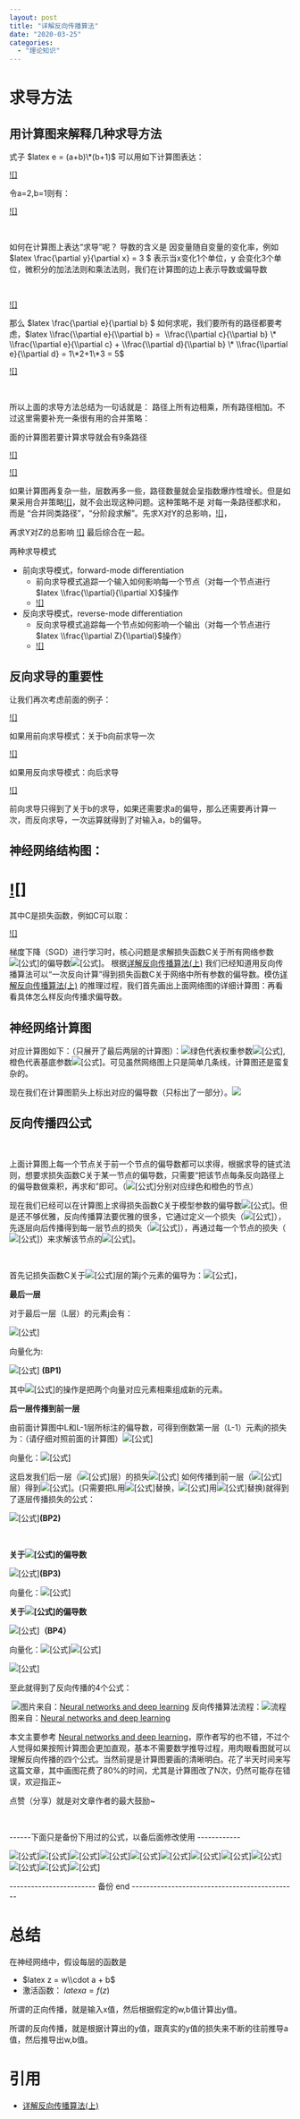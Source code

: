 ```yaml
---
layout: post
title: "详解反向传播算法"
date: "2020-03-25"
categories: 
  - "理论知识"
---
```


# 求导方法

## 用计算图来解释几种求导方法

式子 $latex e = (a+b)\*(b+1)$ 可以用如下计算图表达：

[![]](http://127.0.0.1/?attachment_id=3253)

令a=2,b=1则有：

[![]](http://127.0.0.1/?attachment_id=3254)

 

如何在计算图上表达“求导”呢？ 导数的含义是 因变量随自变量的变化率，例如 $latex \\frac{\\partial y}{\\partial x} = 3 $ 表示当x变化1个单位，y 会变化3个单位，微积分的加法法则和乘法法则，我们在计算图的边上表示导数或偏导数

 

[![]](http://127.0.0.1/?attachment_id=3256)

那么 $latex \\frac{\\partial e}{\\partial b} $ 如何求呢，我们要所有的路径都要考虑，$latex \\frac{\\partial e}{\\partial b} =  \\frac{\\partial c}{\\partial b} \* \\frac{\\partial e}{\\partial c} + \\frac{\\partial d}{\\partial b} \* \\frac{\\partial e}{\\partial d} = 1\*2+1\*3 = 5$

[![]](http://127.0.0.1/?attachment_id=3258)

 

所以上面的求导方法总结为一句话就是： 路径上所有边相乘，所有路径相加。不过这里需要补充一条很有用的合并策略：

面的计算图若要计算求导就会有9条路径

[![]](http://127.0.0.1/?attachment_id=3260)

[![]](http://127.0.0.1/?attachment_id=3259)

如果计算图再复杂一些，层数再多一些，路径数量就会呈指数爆炸性增长。但是如果采用合并策略[![]](http://127.0.0.1/?attachment_id=3261)，就不会出现这种问题。这种策略不是 对每一条路径都求和，而是 “合并同类路径”，“分阶段求解”。先求X对Y的总影响，[![]](http://127.0.0.1/?attachment_id=3262)，

再求Y对Z的总影响 [![]](http://127.0.0.1/?attachment_id=3263) 最后综合在一起。

两种求导模式

- 前向求导模式，forward-mode differentiation
    - 前向求导模式追踪一个输入如何影响每一个节点（对每一个节点进行 $latex \\frac{\\partial}{\\partial X}$操作
    - [![]](http://127.0.0.1/?attachment_id=3264)
- 反向求导模式，reverse-mode differentiation
    - 反向求导模式追踪每一个节点如何影响一个输出（对每一个节点进行 $latex \\frac{\\partial Z}{\\partial}$操作）
    - [![]](http://127.0.0.1/?attachment_id=3265)

## 反向求导的重要性

让我们再次考虑前面的例子：

[![]](http://127.0.0.1/?attachment_id=3266)

如果用前向求导模式：关于b向前求导一次

[![]](http://127.0.0.1/?attachment_id=3267)

如果用反向求导模式：向后求导

[![]](http://127.0.0.1/?attachment_id=3268)

前向求导只得到了关于b的求导，如果还需要求a的偏导，那么还需要再计算一次，而反向求导，一次运算就得到了对输入a，b的偏导。

## 神经网络结构图：

# [![]](http://127.0.0.1/?attachment_id=3274)

其中C是损失函数，例如C可以取：

[![]](http://127.0.0.1/?attachment_id=3275)

梯度下降（SGD）进行学习时，核心问题是求解损失函数C关于所有网络参数![[公式]](https://www.zhihu.com/equation?tex=w_%7Bjk%7D%2Cb_j)的偏导数![[公式]](https://www.zhihu.com/equation?tex=%5Cfrac%7B%5Cpartial+C%7D%7B%5Cpartial+w_%7Bjk%7D%7D+%2C%5Cfrac%7B%5Cpartial+C%7D%7B%5Cpartial+b_j%7D++)。 根据[详解反向传播算法(上)](https://zhuanlan.zhihu.com/p/25081671) 我们已经知道用反向传播算法可以“一次反向计算”得到损失函数C关于网络中所有参数的偏导数。模仿[详解反向传播算法(上)](https://zhuanlan.zhihu.com/p/25081671) 的推理过程，我们首先画出上面网络图的详细计算图：再看看具体怎么样反向传播求偏导数。

## 神经网络计算图

对应计算图如下：（只展开了最后两层的计算图）：![](https://pic1.zhimg.com/80/v2-37c5e8de23a7425c85366980df9f5ca0_720w.png)绿色代表权重参数![[公式]](https://www.zhihu.com/equation?tex=w_%7Bjk%7D),橙色代表基底参数![[公式]](https://www.zhihu.com/equation?tex=b_j)。可见虽然网络图上只是简单几条线，计算图还是蛮复杂的。

现在我们在计算图箭头上标出对应的偏导数（只标出了一部分）。![](https://pic2.zhimg.com/80/v2-9a4aff21fc12d343cc3a4f1c663e8c91_720w.png)

## 反向传播四公式

 

上面计算图上每一个节点关于前一个节点的偏导数都可以求得，根据求导的链式法则，想要求损失函数C关于某一节点的偏导数，只需要“把该节点每条反向路径上的偏导数做乘积，再求和”即可。（![[公式]](https://www.zhihu.com/equation?tex=w_%7Bjk%7D%2Cb_j)分别对应绿色和橙色的节点）

现在我们已经可以在计算图上求得损失函数C关于模型参数的偏导数![[公式]](https://www.zhihu.com/equation?tex=%5Cfrac%7B%5Cpartial+C%7D%7B%5Cpartial+w_%7Bjk%7D%7D+%2C%5Cfrac%7B%5Cpartial+C%7D%7B%5Cpartial+b_j%7D++)。但是还不够优雅，反向传播算法要优雅的很多，它通过定义一个损失（![[公式]](https://www.zhihu.com/equation?tex=%5Cdelta_j%5El)），先逐层向后传播得到每一层节点的损失（![[公式]](https://www.zhihu.com/equation?tex=%5Cdelta_j%5El)），再通过每一个节点的损失（![[公式]](https://www.zhihu.com/equation?tex=%5Cdelta_j%5El)）来求解该节点的![[公式]](https://www.zhihu.com/equation?tex=%5Cfrac%7B%5Cpartial+C%7D%7B%5Cpartial+w_%7Bjk%7D%7D+%2C%5Cfrac%7B%5Cpartial+C%7D%7B%5Cpartial+b_j%7D++)。

 

首先记损失函数C关于![[公式]](https://www.zhihu.com/equation?tex=l)层的第j个元素的偏导为：![[公式]](https://www.zhihu.com/equation?tex=%5Cdelta_j%5El+%5Cequiv+%5Cfrac%7B%5Cpartial+C%7D%7B%5Cpartial+z_j%5El%7D)，

**最后一层**

对于最后一层（L层）的元素j会有：

![[公式]](https://www.zhihu.com/equation?tex=%5Cdelta_j%5EL+%3D+%5Cfrac%7B%5Cpartial+C%7D%7B%5Cpartial+z_j%5EL%7D%3D%5Cfrac%7B%5Cpartial+C%7D%7B%5Cpartial+a_j%5EL%7D+%5Ccdot+%5Cfrac%7B%5Cpartial+a_j%5EL%7D%7B%5Cpartial+z_j%5EL%7D+%3D+%5Cfrac%7B%5Cpartial+C%7D%7B%5Cpartial+a_j%5EL%7D+%5Ccdot+%5Csigma%5E%7B%27%7D%28z_j%5EL%29)

向量化为:

![[公式]](https://www.zhihu.com/equation?tex=%5Cbm+%5Cdelta%5EL+%3D+%5Cbegin%7Bpmatrix%7D%0A+%5Cdelta_1%5EL+%5C%5C%0A%5Cvdots+%5C%5C%0A+%5Cdelta_j%5EL+%5C%5C+%0A++%5Cvdots%5C%5C+%0A+%5Cdelta_n%5EL%0A+%5Cend%7Bpmatrix%7D%0A%3D%0A+%5Cbegin%7Bpmatrix%7D%0A+%5Cfrac%7B%5Cpartial+C%7D%7B%5Cpartial+a_1%5EL%7D+%5Ccdot+%5Csigma%5E%7B%27%7D%28z_1%5EL%29+%5C%5C%0A%5Cvdots+%5C%5C%0A+%5Cfrac%7B%5Cpartial+C%7D%7B%5Cpartial+a_j%5EL%7D+%5Ccdot+%5Csigma%5E%7B%27%7D%28z_j%5EL%29+%5C%5C+%0A++%5Cvdots%5C%5C+%0A+%5Cfrac%7B%5Cpartial+C%7D%7B%5Cpartial+a_n%5EL%7D+%5Ccdot+%5Csigma%5E%7B%27%7D%28z_n%5EL%29%0A+%5Cend%7Bpmatrix%7D%0A%3D%0A+%5Cbegin%7Bpmatrix%7D%0A+%5Cfrac%7B%5Cpartial+C%7D%7B%5Cpartial+a_1%5EL%7D+%5C%5C%0A%5Cvdots+%5C%5C%0A+%5Cfrac%7B%5Cpartial+C%7D%7B%5Cpartial+a_j%5EL%7D+%5C%5C+%0A++%5Cvdots%5C%5C+%0A+%5Cfrac%7B%5Cpartial+C%7D%7B%5Cpartial+a_n%5EL%7D%0A+%5Cend%7Bpmatrix%7D%0A%5Codot+%0A+%5Cbegin%7Bpmatrix%7D%0A+%5Csigma%5E%7B%27%7D%28z_1%5EL%29+%5C%5C%0A%5Cvdots+%5C%5C%0A+%5Csigma%5E%7B%27%7D%28z_j%5EL%29+%5C%5C+%0A++%5Cvdots%5C%5C+%0A+%5Csigma%5E%7B%27%7D%28z_n%5EL%29%0A+%5Cend%7Bpmatrix%7D%0A+%3D++%5Cbm+%5Cnabla_aC+%5Codot++%5Csigma%5E%7B%27%7D%28%5Cbm+z%5EL%29) **(BP1)**

其中![[公式]](https://www.zhihu.com/equation?tex=%5Codot)的操作是把两个向量对应元素相乘组成新的元素。

**后一层传播到前一层**

由前面计算图中L和L-1层所标注的偏导数，可得到倒数第一层（L-1）元素j的损失为：（请仔细对照前面的计算图）![[公式]](https://www.zhihu.com/equation?tex=%5Cdelta_j%5E%7BL-1%7D+%3D+%28%5Csum_%7Bj%3D1%7D%5En%7B%5Cfrac%7B%5Cpartial+z_j%5EL%7D%7B%5Cpartial+a_%7Bk%7D%5E%7BL-1%7D%7D++%5Cdelta_j%5EL+%7D%29+%5Ccdot+%5Csigma_%7B%27%7D%28z_j%5E%7BL-1%7D%29+%3D+%28%5Csum_%7Bj%3D1%7D%5En%7Bw_%7Bjk%7D%5EL+%5Cdelta_j%5EL+%7D+%29+%5Ccdot++%5Csigma_%7B%27%7D%28z_j%5E%7BL-1%7D%29++%3D%0A%5Cbegin%7Bpmatrix%7D%0A+w_%7B1k%7D%5EL+%5Ccdots+w_%7Bjk%7D%5EL+%5Ccdots++w_%7Bnk%7D%5EL%5C%5C+%0A+%5Cend%7Bpmatrix%7D+%0A%5Cbegin%7Bpmatrix%7D%0A+%5Cdelta_1%5EL+%5C%5C+%0A+%5Cvdots+%5C%5C+%0A+%5Cdelta_j%5EL%5C%5C%0A%5Cvdots%5C%5C%0A%5Cdelta_n%5EL%0A+%5Cend%7Bpmatrix%7D%0A%5Ccdot+%5Csigma%5E%7B%27%7D%28z_j%5E%7BL-1%7D%29)

向量化：![[公式]](https://www.zhihu.com/equation?tex=%5Cdelta%5E%7BL-1%7D+%3D+%28%28w%5E%7BL%7D%29%5ET%5Cdelta%5E%7BL%7D+%5Codot+%5Csigma%5E%7B%27%7D%28z%5E%7BL-1%7D%29+%29)

这启发我们后一层（![[公式]](https://www.zhihu.com/equation?tex=l%2B1)层）的损失![[公式]](https://www.zhihu.com/equation?tex=%5Cdelta%5E%7Bl%2B1%7D) 如何传播到前一层（![[公式]](https://www.zhihu.com/equation?tex=l)层）得到![[公式]](https://www.zhihu.com/equation?tex=%5Cdelta%5El)。(只需要把L用![[公式]](https://www.zhihu.com/equation?tex=l%2B1)替换，![[公式]](https://www.zhihu.com/equation?tex=L-1)用![[公式]](https://www.zhihu.com/equation?tex=l)替换)就得到了逐层传播损失的公式：

![[公式]](https://www.zhihu.com/equation?tex=%5Cbm+%5Cdelta%5E%7Bl%7D+%3D+%28%28%5Cbm+w%5E%7Bl%2B1%7D%29%5ET+%5Cbm+%5Cdelta%5E%7Bl%2B1%7D+%5Codot+%5Csigma%5E%7B%27%7D%28%5Cbm+z%5E%7Bl%7D%29+%29)**(BP2)**

 

**关于![[公式]](https://www.zhihu.com/equation?tex=b_j%5El)的偏导数**

![[公式]](https://www.zhihu.com/equation?tex=%5Cfrac%7B%5Cpartial+C%7D%7B%5Cpartial+b_j%5El%7D+%3D%0A%5Cfrac%7B+%5Cpartial+C%7D%7B+%5Cpartial+z_j%5El%7D+%5Cfrac%7B%5Cpartial+z_j%5El%7D%7B%5Cpartial+b_j%5El%7D+%3D+%5Cdelta_j%5El+%5Ccdot+1+%3D+%5Cdelta_j%5El)**(BP3)**

向量化：![[公式]](https://www.zhihu.com/equation?tex=%5Cfrac%7B%5Cpartial+C%7D%7B%5Cpartial+b%5El%7D+%3D%5Cbm+%5Cdelta%5El)

**关于![[公式]](https://www.zhihu.com/equation?tex=w_%7Bjk%7D%5El)的偏导数**

![[公式]](https://www.zhihu.com/equation?tex=%5Cfrac%7B%5Cpartial+C%7D%7B%5Cpartial+w_%7Bjk%7D%5El%7D+%3D%0A%5Cfrac%7B+%5Cpartial+C%7D%7B+%5Cpartial+z_j%5El%7D+%5Cfrac%7B%5Cpartial+z_j%5El%7D%7B%5Cpartial+w_%7Bjk%7D%5El%7D+%3D+%5Cdelta_j%5El+%5Ccdot+a_k%5E%7Bl-1%7D+)**（BP4）**

向量化：![[公式]](https://www.zhihu.com/equation?tex=%5Cfrac%7B%5Cpartial+C%7D%7B%5Cpartial+w_%7Bj%5Ccdot+%7D%5El%7D+%3D%0A%5Cbegin%7Bpmatrix%7D%0A%5Cdelta_j%5El++a_1%5E%7Bl-1%7D++%5C%5C+%0A+%5Cvdots+%5C%5C+%0A+%5Cdelta_j%5El++a_k%5E%7Bl-1%7D+%5C%5C%0A%5Cvdots%5C%5C%0A%5Cdelta_j%5El++a_n%5E%7Bl-1%7D+%0A+%5Cend%7Bpmatrix%7D%0A%3D%0A%5Cdelta_j%5El+%5Ccdot%0A%5Cbegin%7Bpmatrix%7D%0A++a_1%5E%7Bl-1%7D++%5C%5C+%0A+%5Cvdots+%5C%5C+%0A+++a_k%5E%7Bl-1%7D+%5C%5C%0A%5Cvdots%5C%5C%0A++a_n%5E%7Bl-1%7D+%0A+%5Cend%7Bpmatrix%7D%0A%3D+%5Cdelta_j%5El+%5Ccdot+%5Cbm+a%5E%7Bl-1%7D+)![[公式]](https://www.zhihu.com/equation?tex=%5CRightarrow+)

![[公式]](https://www.zhihu.com/equation?tex=%5Cfrac%7B%5Cpartial+C%7D%7B%5Cpartial+w%5El%7D+%3D+%0A%5Cbegin%7Bpmatrix%7D%0A%5Cdelta%5El_1+%5Ccdot+%5Cbm+a%5E%7Bl-1%7D+%5C%5C%0A%5Cvdots+%5C%5C%0A%5Cdelta%5El_j+%5Ccdot+%5Cbm+a%5E%7Bl-1%7D%5C%5C%0A%5Cvdots%5C%5C%0A%5Cdelta%5El_n+%5Ccdot+%5Cbm+a%5E%7Bl-1%7D%5C%5C%0A%5Cend%7Bpmatrix%7D%0A%3D+%0A%5Cbegin%7Bpmatrix%7D%0A%5Cdelta%5El_1+++%5C%5C%0A%5Cvdots+%5C%5C%0A%5Cdelta%5El_j+%5C%5C%0A%5Cvdots%5C%5C%0A%5Cdelta%5El_n+%5C%5C%0A%5Cend%7Bpmatrix%7D%0A%5Ccdot+%0A%5Cbegin%7Bpmatrix%7D%0A+a%5E%7Bl-1%7D_1++%5Ccdots+a%5E%7Bl-1%7D_k+%5Ccdots+a%5E%7Bl-1%7D_n++%0A%5Cend%7Bpmatrix%7D%0A%3D+%5Cbm+%5Cdelta%5El+%5Ccdot+%28%5Cbm+a%5E%7Bl-1%7D%29%5ET)

至此就得到了反向传播的4个公式：

 ![](https://pic4.zhimg.com/80/v2-72ad4203fb6da5ad4bf33e36c433c7db_720w.png)图片来自：[Neural networks and deep learning](https://link.zhihu.com/?target=http%3A//neuralnetworksanddeeplearning.com/chap2.html) 反向传播算法流程：![](https://pic3.zhimg.com/80/v2-1534d5eb4821acbe9eda5ff01beae5ee_720w.png)流程图来自：[Neural networks and deep learning](https://link.zhihu.com/?target=http%3A//neuralnetworksanddeeplearning.com/chap2.html)

本文主要参考 [Neural networks and deep learning](https://link.zhihu.com/?target=http%3A//neuralnetworksanddeeplearning.com/chap2.html)，原作者写的也不错，不过个人觉得如果按照计算图会更加直观，基本不需要数学推导过程，用肉眼看图就可以理解反向传播的四个公式。当然前提是计算图要画的清晰明白。花了半天时间来写这篇文章，其中画图花费了80%的时间，尤其是计算图改了N次，仍然可能存在错误，欢迎指正~

点赞（分享）就是对文章作者的最大鼓励~

 

\------下面只是备份下用过的公式，以备后面修改使用 ------------

![[公式]](https://www.zhihu.com/equation?tex=a_j%5EL%3D%5Csigma%28z_j%5EL%29++)![[公式]](https://www.zhihu.com/equation?tex=a_2%5EL%3D%5Csigma%28z_2%5EL%29++)![[公式]](https://www.zhihu.com/equation?tex=z_j%5EL%3D%5Csum_%7Bk%3D1%7D%5E%7BK%7D%7B%28w_%7Bjk%7D%5EL+%5Ccdot+a_%7Bk%7D%5E%7BL-1%7D%29+%7D+%2Bb_%7Bj%7D%5EL)![[公式]](https://www.zhihu.com/equation?tex=z_1%5EL%3D%5Csum_%7Bk%3D1%7D%5E%7B4%7D%7B%28w_%7B1k%7D+%5Ccdot+a_k%5E%7BL-1%7D%29+%7D+%2Bb_%7B1%7D)![[公式]](https://www.zhihu.com/equation?tex=z_2%5EL%3D%5Csum_%7Bk%3D1%7D%5E%7B4%7D%7B%28w_%7B2k%7D+%5Ccdot+a_k%5E%7BL-1%7D%29+%7D+%2Bb_%7B2%7D)![[公式]](https://www.zhihu.com/equation?tex=%5Cfrac%7B%5Cpartial+a_j%5EL%7D%7B%5Cpartial+z_j%5EL%7D++%3D+%5Csigma%5E%7B%27%7D%28z_j%5EL%29)![[公式]](https://www.zhihu.com/equation?tex=%5Cfrac%7B%5Cpartial+z_j%5EL%7D%7B%5Cpartial+b_j%5EL%7D+%3D+1)![[公式]](https://www.zhihu.com/equation?tex=%5Cfrac%7B%5Cpartial+z_j%5EL%7D%7B%5Cpartial+w_%7Bjk%7D%5EL%7D++%3Da_k%5E%7BL-1%7D)![[公式]](https://www.zhihu.com/equation?tex=%5Cfrac%7B%5Cpartial+z_2%5EL%7D%7B%5Cpartial+a_%7Bk%7D%5E%7BL-1%7D%7D++%3Dw_%7B2k%7D%5EL) ![[公式]](https://www.zhihu.com/equation?tex=%5Cfrac%7B%5Cpartial+a_k%5E%7BL-1%7D%7D%7B%5Cpartial+z_k%5E%7BL-1%7D%7D++%3D+%5Csigma%5E%7B%27%7D%28z_k%5E%7BL-1%7D%29)![[公式]](https://www.zhihu.com/equation?tex=%5Cfrac%7B%5Cpartial+z_k%5E%7BL-1%7D%7D%7B%5Cpartial+b_k%5E%7BL-1%7D%7D+%3D+1)![[公式]](https://www.zhihu.com/equation?tex=%5Cfrac%7B%5Cpartial+z_k%5E%7BL-1%7D%7D%7B%5Cpartial+w_%7Bkm%7D%5E%7BL-1%7D%7D++%3Da_m%5E%7BL-2%7D)

\------------------------ 备份 end ----------------------------------------------

# 总结

在神经网络中，假设每层的函数是

- $latex z = w\\cdot a + b$
- 激活函数： $latex a = f(z)$

所谓的正向传播，就是输入x值，然后根据假定的w,b值计算出y值。

所谓的反向传播，就是根据计算出的y值，跟真实的y值的损失来不断的往前推导a值，然后推导出w,b值。

# 引用

- [详解反向传播算法(上)](https://zhuanlan.zhihu.com/p/25081671)
